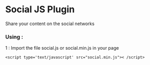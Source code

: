 # Social JS Plugin
Share your content on the social networks
### Using :
1 : Import the file social.js or social.min.js in your page
```
<script type='text/javascript' src="social.min.js">< /script>
```
